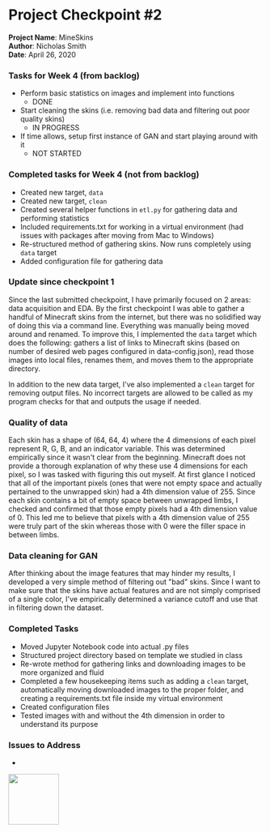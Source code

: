 # Project Checkpoint #2

<b>Project Name</b>: MineSkins <br>
<b>Author</b>: Nicholas Smith <br>
<b>Date</b>: April 26, 2020

### Tasks for Week 4 (from backlog)
* Perform basic statistics on images and implement into functions
    - DONE
* Start cleaning the skins (i.e. removing bad data and filtering out poor quality skins)
    - IN PROGRESS
* If time allows, setup first instance of GAN and start playing around with it
    - NOT STARTED

### Completed tasks for Week 4 (not from backlog)
* Created new target, `data`
* Created new target, `clean`
* Created several helper functions in `etl.py` for gathering data and performing statistics
* Included requirements.txt for working in a virtual environment (had issues with packages after moving from Mac to Windows)
* Re-structured method of gathering skins. Now runs completely using `data` target
* Added configuration file for gathering data 

### Update since checkpoint 1
Since the last submitted checkpoint, I have primarily focused on 2 areas: data acquisition and EDA. By the first checkpoint I was able to gather a handful of Minecraft skins from the internet, but there was no solidified way of doing this via a command line. Everything was manually being moved around and renamed. To improve this, I implemented the `data` target which does the following: gathers a list of links to Minecraft skins (based on number of desired web pages configured in data-config.json), read those images into local files, renames them, and moves them to the appropriate directory. <br>

In addition to the new data target, I've also implemented a `clean` target for removing output files. No incorrect targets are allowed to be called as my program checks for that and outputs the usage if needed.

### Quality of data
Each skin has a shape of (64, 64, 4) where the 4 dimensions of each pixel represent R, G, B, and an indicator variable. This was determined empirically since it wasn't clear from the beginning. Minecraft does not provide a thorough explanation of why these use 4 dimensions for each pixel, so I was tasked with figuring this out myself. At first glance I noticed that all of the important pixels (ones that were not empty space and actually pertained to the unwrapped skin) had a 4th dimension value of 255. Since each skin contains a bit of empty space between unwrapped limbs, I checked and confirmed that those empty pixels had a 4th dimension value of 0. This led me to believe that pixels with a 4th dimension value of 255 were truly part of the skin whereas those with 0 were the filler space in between limbs. <br>

### Data cleaning for GAN
After thinking about the image features that may hinder my results, I developed a very simple method of filtering out "bad" skins. Since I want to make sure that the skins have actual features and are not simply comprised of a single color, I've empirically determined a variance cutoff and use that in filtering down the dataset.

### Completed Tasks
* Moved Jupyter Notebook code into actual .py files
* Structured project directory based on template we studied in class
* Re-wrote method for gathering links and downloading images to be more organized and fluid
* Completed a few housekeeping items such as adding a `clean` target, automatically moving downloaded images to the proper folder, and creating a requirements.txt file inside my virtual environment
* Created configuration files
* Tested images with and without the 4th dimension in order to understand its purpose


### Issues to Address
* 

<img src="https://www.minecraftskins.com/uploads/skins/2020/04/12/diamondtop111-14108874.png?v172" width="100" height="100" class="center">


